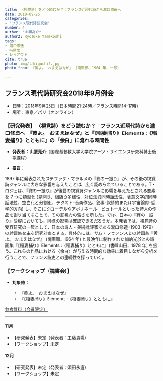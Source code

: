 ```yaml
---
title: 〈視覚詩〉をどう読むか？：フランス近現代詩から瀧口修造へ
date: 2018-09-25
categories:
- "フランス現代詩研究会"
number: 4
author: "山腰亮介"
author2: Ryosuke Yamakoshi
tags: 
- 瀧口修造
- 時間性
- レイアウト
cite: true
photo: img/takiguchi2.jpg
photo_from: 『⻩よ。 おまえはなぜ』 (南画廊、1964 年、一部) 

---
```


## フランス現代詩研究会2018年9月例会

- 日時：2018年9月25日（日本時間21-24時／フランス時間14-17時）
- 場所：東京／パリ（オンライン）

### 【研究発表】 〈視覚詩〉をどう読むか？：フランス近現代詩から瀧口修造へ　『黄よ。　おまえはなぜ』と『《稲妻捕り》Elements :《稲妻捕り》とともに』の「余白」に流れる時間性

- **発表者：山腰亮介**（国際基督教大学大学院アーツ・サイエンス研究科博士後期課程）


<!--more-->


- **要旨**：

1897 年に発表されたステファヌ・マラルメの『賽の一振り』が、その後の視覚詩ジャンルに大きな影響を与えたことは、広く認められていることである。T・ロジェは、『賽の一振り』が後世の視覚詩ジャンルに影響を与えたとされる要素を 7 つに類型化 (見開き、組版の多様性、対位法的同時話法性、表意文字的同時話法性、空白化と分割化、テクスト-音楽作品、叙事-叙情的または宇宙論的-哲学的方向) し、そこにクローデルやアポリネール、ビュトールといった詩人の作品を割り当てることで、その影響力の強さを示した。では、日本の『賽の一振り』受容においても、同様の影響は確認できるだろうか。本発表では、視覚詩の受容研究の一環として、日本の詩人・美術批評家である瀧口修造 (1903-1979) の詩画集を主な研究対象とする。具体的には、サム・フランシスとの詩画集『⻩よ。 おまえはなぜ』 (南画廊、1964 年) と最晩年に制作された加納光於との詩画集『《稲妻捕り》Elements :《稲妻捕り》とともに』(書肆山田、1978 年) を扱う。これらの作品における〈余白〉が与える時間的な効果に着目しながら分析を行うことで、フランス詩史との連続性を探っていく。

### 【ワークショップ（読書会）】

- **対象詩**：

	- 『黄よ。　おまえはなぜ』
	- 『《稲妻捕り》Elements :《稲妻捕り》とともに』

[参考資料（会員限定）](https://groups.google.com/d/msg/poesiecontemporaine/ScV-g37chRc/krT8El6yCAAJ)

---

#### 11月

- 【研究発表】未定（発表者：工藤貴響）
- 【ワークショップ】未定

#### 12月

- 【研究発表】未定（発表者：須田永遠）
- 【ワークショップ】未定
